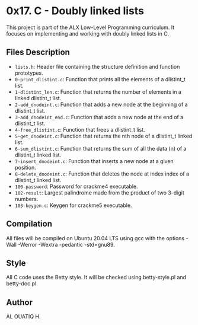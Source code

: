 # 0x17. C - Doubly linked lists

This project is part of the ALX Low-Level Programming curriculum. It focuses on implementing and working with doubly linked lists in C.

## Files Description

* `lists.h`: Header file containing the structure definition and function prototypes.
* `0-print_dlistint.c`: Function that prints all the elements of a dlistint_t list.
* `1-dlistint_len.c`: Function that returns the number of elements in a linked dlistint_t list.
* `2-add_dnodeint.c`: Function that adds a new node at the beginning of a dlistint_t list.
* `3-add_dnodeint_end.c`: Function that adds a new node at the end of a dlistint_t list.
* `4-free_dlistint.c`: Function that frees a dlistint_t list.
* `5-get_dnodeint.c`: Function that returns the nth node of a dlistint_t linked list.
* `6-sum_dlistint.c`: Function that returns the sum of all the data (n) of a dlistint_t linked list.
* `7-insert_dnodeint.c`: Function that inserts a new node at a given position.
* `8-delete_dnodeint.c`: Function that deletes the node at index index of a dlistint_t linked list.
* `100-password`: Password for crackme4 executable.
* `102-result`: Largest palindrome made from the product of two 3-digit numbers.
* `103-keygen.c`: Keygen for crackme5 executable.

## Compilation

All files will be compiled on Ubuntu 20.04 LTS using gcc with the options -Wall -Werror -Wextra -pedantic -std=gnu89.

## Style

All C code uses the Betty style. It will be checked using betty-style.pl and betty-doc.pl.

## Author

AL OUATIQ H.
